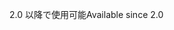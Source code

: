 <span data-ttu-id="8e4d3-101">2.0 以降で使用可能</span><span class="sxs-lookup"><span data-stu-id="8e4d3-101">Available since 2.0</span></span>